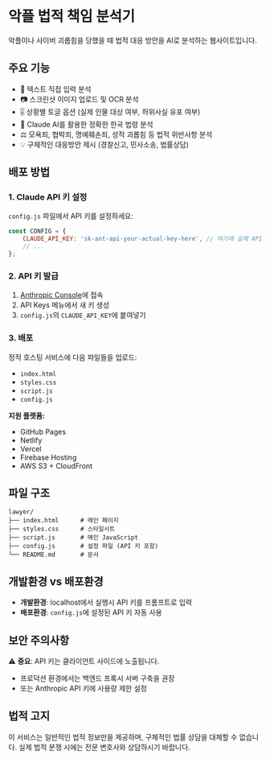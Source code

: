 # 악플 법적 책임 분석기

악플이나 사이버 괴롭힘을 당했을 때 법적 대응 방안을 AI로 분석하는 웹사이트입니다.

## 주요 기능

- 📝 텍스트 직접 입력 분석
- 📷 스크린샷 이미지 업로드 및 OCR 분석  
- 🎚️ 상황별 토글 옵션 (실제 인물 대상 여부, 허위사실 유포 여부)
- 🤖 Claude AI를 활용한 정확한 한국 법령 분석
- ⚖️ 모욕죄, 협박죄, 명예훼손죄, 성적 괴롭힘 등 법적 위반사항 분석
- 💡 구체적인 대응방안 제시 (경찰신고, 민사소송, 법률상담)

## 배포 방법

### 1. Claude API 키 설정

`config.js` 파일에서 API 키를 설정하세요:

```javascript
const CONFIG = {
    CLAUDE_API_KEY: 'sk-ant-api-your-actual-key-here', // 여기에 실제 API 키 입력
    // ...
};
```

### 2. API 키 발급

1. [Anthropic Console](https://console.anthropic.com/)에 접속
2. API Keys 메뉴에서 새 키 생성
3. `config.js`의 `CLAUDE_API_KEY`에 붙여넣기

### 3. 배포

정적 호스팅 서비스에 다음 파일들을 업로드:

- `index.html`
- `styles.css` 
- `script.js`
- `config.js`

**지원 플랫폼:**
- GitHub Pages
- Netlify
- Vercel
- Firebase Hosting
- AWS S3 + CloudFront

## 파일 구조

```
lawyer/
├── index.html      # 메인 페이지
├── styles.css      # 스타일시트
├── script.js       # 메인 JavaScript
├── config.js       # 설정 파일 (API 키 포함)
└── README.md       # 문서
```

## 개발환경 vs 배포환경

- **개발환경**: localhost에서 실행시 API 키를 프롬프트로 입력
- **배포환경**: `config.js`에 설정된 API 키 자동 사용

## 보안 주의사항

⚠️ **중요**: API 키는 클라이언트 사이드에 노출됩니다.
- 프로덕션 환경에서는 백엔드 프록시 서버 구축을 권장
- 또는 Anthropic API 키에 사용량 제한 설정

## 법적 고지

이 서비스는 일반적인 법적 정보만을 제공하며, 구체적인 법률 상담을 대체할 수 없습니다. 
실제 법적 분쟁 시에는 전문 변호사와 상담하시기 바랍니다.